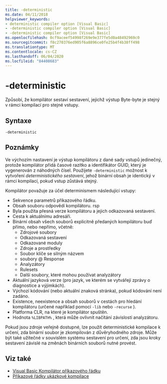 ```yaml
---
title: -deterministic
ms.date: 04/11/2018
helpviewer_keywords:
- deterministic compiler option [Visual Basic]
- -deterministic compiler option [Visual Basic]
- -deterministic compiler option [Visual Basic]
ms.openlocfilehash: 0cf9aceef54998f269e9e377fe5d0a48492969c0
ms.sourcegitcommit: f8c270376ed905f6a8896ce0fe25b4f4b38ff498
ms.translationtype: MT
ms.contentlocale: cs-CZ
ms.lasthandoff: 06/04/2020
ms.locfileid: "84408683"
---
```

# <a name="-deterministic"></a>-deterministic

Způsobí, že kompilátor sestaví sestavení, jejichž výstup Byte-byte je stejný v rámci kompilací pro stejné vstupy.

## <a name="syntax"></a>Syntaxe

```console
-deterministic
```

## <a name="remarks"></a>Poznámky

Ve výchozím nastavení je výstup kompilátoru z dané sady vstupů jedinečný, protože kompilátor přidá časové razítko a identifikátor GUID, který je vygenerován z náhodných čísel. Použijete `-deterministic` možnost k vytvoření *deterministického sestavení*, jehož binární obsah je identický v rámci kompilací, pokud vstup zůstává stejný.

Kompilátor považuje za účel determinismem následující vstupy:

- Sekvence parametrů příkazového řádku.
- Obsah souboru odpovědí kompilátoru. rsp
- Byla použita přesná verze kompilátoru a jejich odkazovaná sestavení.
- Cesta k aktuálnímu adresáři.
- Binární obsah všech souborů explicitně předaných kompilátoru buď přímo, nebo nepřímo, včetně:
  - Zdrojové soubory
  - Odkazovaná sestavení
  - Odkazované moduly
  - Zdroje a prostředky
  - Soubor klíče se silným názvem
  - soubory @ Response
  - Analyzátory
  - Rulesets
  - Další soubory, které mohou používat analyzátory
- Aktuální jazyková verze (pro jazyk, ve kterém se vytvářejí zprávy o diagnostice a výjimkách).
- Výchozí kódování (nebo aktuální znaková stránka), pokud kódování není zadáno.
- Existence, neexistence a obsah souborů v cestách pro hledání kompilátoru (určené například pomocí `-lib` nebo `-recurse` ).
- Platforma CLR, na které je kompilátor spuštěn.
- Hodnota `%LIBPATH%` , která může ovlivnit načítání závislostí analyzátoru.

Pokud jsou zdroje veřejně dostupné, lze použít deterministické kompilace k určení, zda binární soubor je zkompilován z důvěryhodného zdroje. Může být také užitečné v souvislém systému sestavení pro určení, zda jsou kroky sestavení závislé na změnách binárních souborů nutné provést.

## <a name="see-also"></a>Viz také

- [Visual Basic Kompilátor příkazového řádku](index.md)
- [Příkazové řádky ukázkové kompilace](sample-compilation-command-lines.md)
